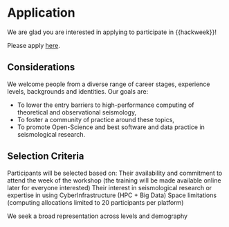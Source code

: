 # Application

We are glad you are interested in applying to participate in {{hackweek}}! 

Please apply [here](https://docs.google.com/forms/d/e/1FAIpQLScTr-WeVqcNB4ZyrdhWxsVHpC1CQ-oL1pAv33NZ1Gz8HIlmig/viewform?usp=sf_link).

## Considerations

We welcome people from a diverse range of career stages, experience levels, backgrounds and identities. Our goals are:
* To lower the entry barriers to high-performance computing of theoretical and observational seismology,
* To foster a community of practice around these topics,
* To promote Open-Science and best software and data practice in seismological research.


## Selection Criteria

Participants will be selected based on:
Their availability and commitment to attend the week of the workshop (the training will be made available online later for everyone interested)
Their interest in seismological research or expertise in using CyberInfrastructure (HPC + Big Data)
Space limitations (computing allocations limited to 20 participants per platform)

We seek a broad representation across levels and demography

<!-- 
<!-- The hackweek organizing committee follows a two phase process in selecting applicants, adopted from {cite:p}`huppenkothen_entrofy_2020`: -->

<!-- ```{image} img/participant-selection.png -->
<!-- :alt: participant-selection -->
<!-- :class: bg-primary mb-1 -->
<!-- :width: 1000px -->
<!-- :align: center -->
<!-- ``` -->  